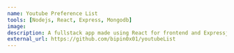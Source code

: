 ```yaml
---
name: Youtube Preference List
tools: [Nodejs, React, Express, Mongodb]
image:
description: A fullstack app made using React for frontend and Expressjs framework based API.
external_url: https://github.com/bipin0x01/youtubeList
---
```

